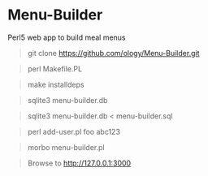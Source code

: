 # Menu-Builder
Perl5 web app to build meal menus

> git clone https://github.com/ology/Menu-Builder.git

> perl Makefile.PL

> make installdeps

> sqlite3 menu-builder.db

> sqlite3 menu-builder.db < menu-builder.sql

> perl add-user.pl foo abc123

> morbo menu-builder.pl

> Browse to http://127.0.0.1:3000
